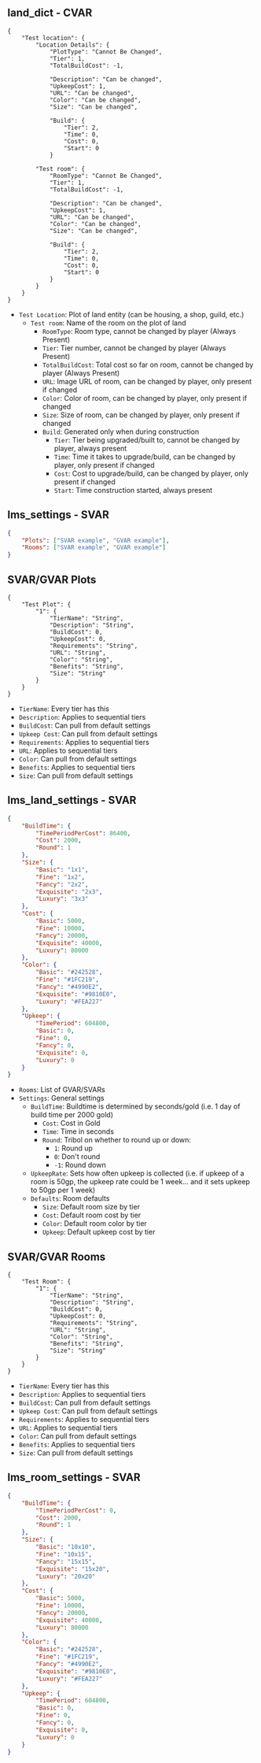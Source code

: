 ## land_dict - CVAR

```jsonc
{
    "Test location": {
        "Location Details": {
            "PlotType": "Cannot Be Changed",
            "Tier": 1,
            "TotalBuildCost": -1,

            "Description": "Can be changed",
            "UpkeepCost": 1,
            "URL": "Can be changed",
            "Color": "Can be changed",
            "Size": "Can be changed",

            "Build": {
                "Tier": 2,
                "Time": 0,
                "Cost": 0,
                "Start": 0
            }

        "Test room": {
            "RoomType": "Cannot Be Changed",
            "Tier": 1,
            "TotalBuildCost": -1,

            "Description": "Can be changed",
            "UpkeepCost": 1,
            "URL": "Can be changed",
            "Color": "Can be changed",
            "Size": "Can be changed",

            "Build": {
                "Tier": 2,
                "Time": 0,
                "Cost": 0,
                "Start": 0
            }
        }
    }
}
```

-   `Test Location`: Plot of land entity (can be housing, a shop, guild, etc.)
    -   `Test room`: Name of the room on the plot of land
        -   `RoomType`: Room type, cannot be changed by player (Always Present)
        -   `Tier`: Tier number, cannot be changed by player (Always Present)
        -   `TotalBuildCost`: Total cost so far on room, cannot be changed by player (Always Present)
        -   `URL`: Image URL of room, can be changed by player, only present if changed
        -   `Color`: Color of room, can be changed by player, only present if changed
        -   `Size`: Size of room, can be changed by player, only present if changed
        -   `Build`: Generated only when during construction
            -   `Tier`: Tier being upgraded/built to, cannot be changed by player, always present
            -   `Time`: Time it takes to upgrade/build, can be changed by player, only present if changed
            -   `Cost`: Cost to upgrade/build, can be changed by player, only present if changed
            -   `Start`: Time construction started, always present

## lms_settings - SVAR

```json
{
    "Plots": ["SVAR example", "GVAR example"],
    "Rooms": ["SVAR example", "GVAR example"]
}
```

## SVAR/GVAR Plots

```jsonc
{
    "Test Plot": {
        "1": {
            "TierName": "String",
            "Description": "String",
            "BuildCost": 0,
            "UpkeepCost": 0,
            "Requirements": "String",
            "URL": "String",
            "Color": "String",
            "Benefits": "String",
            "Size": "String"
        }
    }
}
```

-   `TierName`: Every tier has this
-   `Description`: Applies to sequential tiers
-   `BuildCost`: Can pull from default settings
-   `Upkeep Cost`: Can pull from default settings
-   `Requirements`: Applies to sequential tiers
-   `URL`: Applies to sequential tiers
-   `Color`: Can pull from default settings
-   `Benefits`: Applies to sequential tiers
-   `Size`: Can pull from default settings

## lms_land_settings - SVAR

```json
{
    "BuildTime": {
        "TimePeriodPerCost": 86400,
        "Cost": 2000,
        "Round": 1
    },
    "Size": {
        "Basic": "1x1",
        "Fine": "1x2",
        "Fancy": "2x2",
        "Exquisite": "2x3",
        "Luxury": "3x3"
    },
    "Cost": {
        "Basic": 5000,
        "Fine": 10000,
        "Fancy": 20000,
        "Exquisite": 40000,
        "Luxury": 80000
    },
    "Color": {
        "Basic": "#242528",
        "Fine": "#1FC219",
        "Fancy": "#4990E2",
        "Exquisite": "#9810E0",
        "Luxury": "#FEA227"
    },
    "Upkeep": {
        "TimePeriod": 604800,
        "Basic": 0,
        "Fine": 0,
        "Fancy": 0,
        "Exquisite": 0,
        "Luxury": 0
    }
}
```

-   `Rooms`: List of GVAR/SVARs
-   `Settings`: General settings
    -   `BuildTime`: Buildtime is determined by seconds/gold (i.e. 1 day of build time per 2000 gold)
        -   `Cost`: Cost in Gold
        -   `Time`: Time in seconds
        -   `Round`: Tribol on whether to round up or down:
            -   `1`: Round up
            -   `0`: Don't round
            -   `-1`: Round down
    -   `UpkeepRate`: Sets how often upkeep is collected (i.e. if upkeep of a room is 50gp, the upkeep rate could be 1 week... and it sets upkeep to 50gp per 1 week)
    -   `Defaults`: Room defaults
        -   `Size`: Default room size by tier
        -   `Cost`: Default room cost by tier
        -   `Color`: Default room color by tier
        -   `Upkeep`: Default upkeep cost by tier

## SVAR/GVAR Rooms

```jsonc
{
    "Test Room": {
        "1": {
            "TierName": "String",
            "Description": "String",
            "BuildCost": 0,
            "UpkeepCost": 0,
            "Requirements": "String",
            "URL": "String",
            "Color": "String",
            "Benefits": "String",
            "Size": "String"
        }
    }
}
```

-   `TierName`: Every tier has this
-   `Description`: Applies to sequential tiers
-   `BuildCost`: Can pull from default settings
-   `Upkeep Cost`: Can pull from default settings
-   `Requirements`: Applies to sequential tiers
-   `URL`: Applies to sequential tiers
-   `Color`: Can pull from default settings
-   `Benefits`: Applies to sequential tiers
-   `Size`: Can pull from default settings

## lms_room_settings - SVAR

```json
{
    "BuildTime": {
        "TimePeriodPerCost": 0,
        "Cost": 2000,
        "Round": 1
    },
    "Size": {
        "Basic": "10x10",
        "Fine": "10x15",
        "Fancy": "15x15",
        "Exquisite": "15x20",
        "Luxury": "20x20"
    },
    "Cost": {
        "Basic": 5000,
        "Fine": 10000,
        "Fancy": 20000,
        "Exquisite": 40000,
        "Luxury": 80000
    },
    "Color": {
        "Basic": "#242528",
        "Fine": "#1FC219",
        "Fancy": "#4990E2",
        "Exquisite": "#9810E0",
        "Luxury": "#FEA227"
    },
    "Upkeep": {
        "TimePeriod": 604800,
        "Basic": 0,
        "Fine": 0,
        "Fancy": 0,
        "Exquisite": 0,
        "Luxury": 0
    }
}
```
